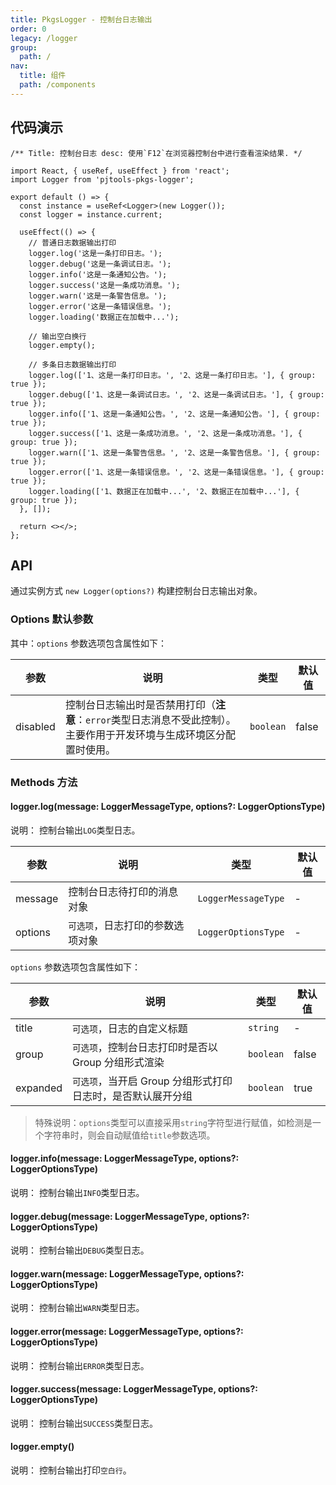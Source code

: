 ```yaml
---
title: PkgsLogger - 控制台日志输出
order: 0
legacy: /logger
group:
  path: /
nav:
  title: 组件
  path: /components
---
```


## 代码演示

```tsx
/** Title: 控制台日志 desc: 使用`F12`在浏览器控制台中进行查看渲染结果. */

import React, { useRef, useEffect } from 'react';
import Logger from 'pjtools-pkgs-logger';

export default () => {
  const instance = useRef<Logger>(new Logger());
  const logger = instance.current;

  useEffect(() => {
    // 普通日志数据输出打印
    logger.log('这是一条打印日志。');
    logger.debug('这是一条调试日志。');
    logger.info('这是一条通知公告。');
    logger.success('这是一条成功消息。');
    logger.warn('这是一条警告信息。');
    logger.error('这是一条错误信息。');
    logger.loading('数据正在加载中...');

    // 输出空白换行
    logger.empty();

    // 多条日志数据输出打印
    logger.log(['1、这是一条打印日志。', '2、这是一条打印日志。'], { group: true });
    logger.debug(['1、这是一条调试日志。', '2、这是一条调试日志。'], { group: true });
    logger.info(['1、这是一条通知公告。', '2、这是一条通知公告。'], { group: true });
    logger.success(['1、这是一条成功消息。', '2、这是一条成功消息。'], { group: true });
    logger.warn(['1、这是一条警告信息。', '2、这是一条警告信息。'], { group: true });
    logger.error(['1、这是一条错误信息。', '2、这是一条错误信息。'], { group: true });
    logger.loading(['1、数据正在加载中...', '2、数据正在加载中...'], { group: true });
  }, []);

  return <></>;
};
```

## API

通过实例方式 `new Logger(options?)` 构建控制台日志输出对象。

### Options 默认参数

其中：`options` 参数选项包含属性如下：

| 参数 | 说明 | 类型 | 默认值 |
| --- | --- | --- | --- |
| disabled | 控制台日志输出时是否禁用打印（<b>注意</b>：`error`类型日志消息不受此控制）。主要作用于开发环境与生成环境区分配置时使用。 | `boolean` | false |

### Methods 方法

#### logger.log(message: LoggerMessageType, options?: LoggerOptionsType)

说明： 控制台输出`LOG`类型日志。

| 参数    | 说明                             | 类型                | 默认值 |
| ------- | -------------------------------- | ------------------- | ------ |
| message | 控制台日志待打印的消息对象       | `LoggerMessageType` | -      |
| options | `可选项`，日志打印的参数选项对象 | `LoggerOptionsType` | -      |

`options` 参数选项包含属性如下：

| 参数     | 说明                                                        | 类型      | 默认值 |
| -------- | ----------------------------------------------------------- | --------- | ------ |
| title    | `可选项`，日志的自定义标题                                  | `string`  | -      |
| group    | `可选项`，控制台日志打印时是否以 Group 分组形式渲染         | `boolean` | false  |
| expanded | `可选项`，当开启 Group 分组形式打印日志时，是否默认展开分组 | `boolean` | true   |

> 特殊说明：`options`类型可以直接采用`string`字符型进行赋值，如检测是一个字符串时，则会自动赋值给`title`参数选项。

#### logger.info(message: LoggerMessageType, options?: LoggerOptionsType)

说明： 控制台输出`INFO`类型日志。

#### logger.debug(message: LoggerMessageType, options?: LoggerOptionsType)

说明： 控制台输出`DEBUG`类型日志。

#### logger.warn(message: LoggerMessageType, options?: LoggerOptionsType)

说明： 控制台输出`WARN`类型日志。

#### logger.error(message: LoggerMessageType, options?: LoggerOptionsType)

说明： 控制台输出`ERROR`类型日志。

#### logger.success(message: LoggerMessageType, options?: LoggerOptionsType)

说明： 控制台输出`SUCCESS`类型日志。

#### logger.empty()

说明： 控制台输出打印`空白行`。
